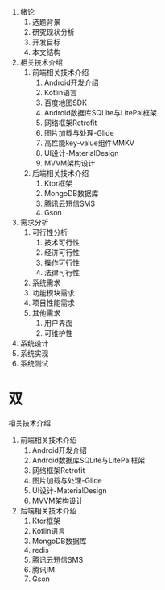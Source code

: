 1. 绪论
   1. 选题背景
   2. 研究现状分析
   3. 开发目标
   4. 本文结构
2. 相关技术介绍
   1. 前端相关技术介绍
      1. Android开发介绍
      2. Kotlin语言
      3. 百度地图SDK
      4. Android数据库SQLite与LitePal框架
      5. 网络框架Retrofit
      6. 图片加载与处理-Glide
      7. 高性能key-value组件MMKV
      8. UI设计-MaterialDesign
      9. MVVM架构设计
   2. 后端相关技术介绍
      1. Ktor框架
      2. MongoDB数据库
      3. 腾讯云短信SMS
      4. Gson
3. 需求分析
   1. 可行性分析
      1. 技术可行性
      2. 经济可行性
      3. 操作可行性
      4. 法律可行性
   2. 系统需求
   3. 功能模块需求
   4. 项目性能需求
   5. 其他需求
      1. 用户界面
      2. 可维护性
4. 系统设计
5. 系统实现
6. 系统测试



# 双

相关技术介绍

1. 前端相关技术介绍
   1. Android开发介绍
   2. Android数据库SQLite与LitePal框架
   3. 网络框架Retrofit
   4. 图片加载与处理-Glide
   5. UI设计-MaterialDesign
   6. MVVM架构设计
2. 后端相关技术介绍
   1. Ktor框架
   2. Kotlin语言
   3. MongoDB数据库
   4. redis
   5. 腾讯云短信SMS
   6. 腾讯IM
   7. Gson